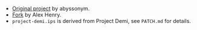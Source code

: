 * [Original project](https://github.com/abyssonym/grand_cross) by abyssonym.
* [Fork](https://github.com/tukkek/grand_cross) by Alex Henry.
* `project-demi.ips` is derived from Project Demi, see `PATCH.md` for details.
